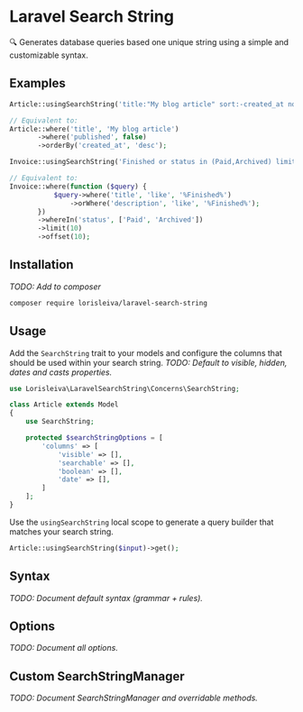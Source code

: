 # Laravel Search String

🔍 Generates database queries based one unique string using a simple and customizable syntax.

## Examples
```php
Article::usingSearchString('title:"My blog article" sort:-created_at not published');

// Equivalent to:
Article::where('title', 'My blog article')
       ->where('published', false)
       ->orderBy('created_at', 'desc');
```

```php
Invoice::usingSearchString('Finished or status in (Paid,Archived) limit:10 from:10');

// Equivalent to:
Invoice::where(function ($query) {
           $query->where('title', 'like', '%Finished%')
               ->orWhere('description', 'like', '%Finished%');
       })
       ->whereIn('status', ['Paid', 'Archived'])
       ->limit(10)
       ->offset(10);
```

## Installation
*TODO: Add to composer*
```bash
composer require lorisleiva/laravel-search-string
```

## Usage
Add the `SearchString` trait to your models and configure the columns that should be used within your search string.
*TODO: Default to visible, hidden, dates and casts properties.*
```php
use Lorisleiva\LaravelSearchString\Concerns\SearchString;

class Article extends Model
{
    use SearchString;

    protected $searchStringOptions = [
        'columns' => [
            'visible' => [],
            'searchable' => [],
            'boolean' => [],
            'date' => [],
        ]
    ];
}
```

Use the `usingSearchString` local scope to generate a query builder that matches your search string.
```php
Article::usingSearchString($input)->get();
```

## Syntax
*TODO: Document default syntax (grammar + rules).*

## Options
*TODO: Document all options.*

## Custom SearchStringManager
*TODO: Document SearchStringManager and overridable methods.*
